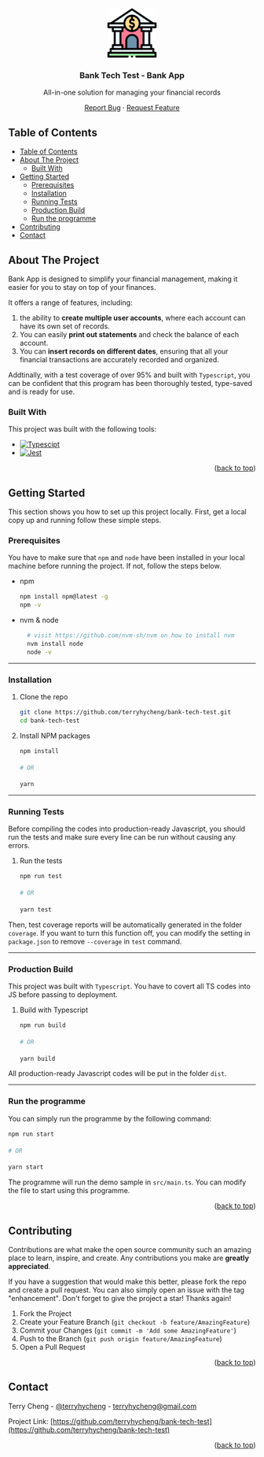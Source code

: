<a name="readme-top"></a>

<br />
<div align="center">
  <a href="https://github.com/terryhycheng/bank-tech-test">
    <img src="asset/icon.png" alt="Logo" width="100" height="100">
  </a>

<h3 align="center">Bank Tech Test - Bank App</h3>
<p>All-in-one solution for managing your financial records</p>

  <p align="center">
    <a href="https://github.com/terryhycheng/bowling-challenge/issues">Report Bug</a>
    ·
    <a href="https://github.com/terryhycheng/bowling-challenge/issues">Request Feature</a>
  </p>
</div>

## Table of Contents

- [Table of Contents](#table-of-contents)
- [About The Project](#about-the-project)
  - [Built With](#built-with)
- [Getting Started](#getting-started)
  - [Prerequisites](#prerequisites)
  - [Installation](#installation)
  - [Running Tests](#running-tests)
  - [Production Build](#production-build)
  - [Run the programme](#run-the-programme)
- [Contributing](#contributing)
- [Contact](#contact)

<!-- ABOUT THE PROJECT -->

## About The Project

Bank App is designed to simplify your financial management, making it easier for you to stay on top of your finances.

It offers a range of features, including:

1. the ability to **create multiple user accounts**, where each account can have its own set of records.
2. You can easily **print out statements** and check the balance of each account.
3. You can **insert records on different dates**, ensuring that all your financial transactions are accurately recorded and organized.

Addtinally, with a test coverage of over 95% and built with `Typescript`, you can be confident that this program has been thoroughly tested, type-saved and is ready for use.

### Built With

This project was built with the following tools:

- [![Typescipt][typescript-shield]][typescript-url]
- [![Jest][jest-shield]][jest-url]

<p align="right">(<a href="#readme-top">back to top</a>)</p>

<!-- GETTING STARTED -->

## Getting Started

This section shows you how to set up this project locally. First, get a local copy up and running follow these simple steps.

### Prerequisites

You have to make sure that `npm` and `node` have been installed in your local machine before running the project. If not, follow the steps below.

- npm

  ```sh
  npm install npm@latest -g
  npm -v
  ```

- nvm & node
  ```sh
    # visit https://github.com/nvm-sh/nvm on how to install nvm
    nvm install node
    node -v
  ```

---

### Installation

1. Clone the repo
   ```sh
   git clone https://github.com/terryhycheng/bank-tech-test.git
   cd bank-tech-test
   ```
2. Install NPM packages

   ```sh
   npm install

   # OR

   yarn
   ```

---

### Running Tests

Before compiling the codes into production-ready Javascript, you should run the tests and make sure every line can be run without causing any errors.

1. Run the tests

   ```sh
   npm run test

   # OR

   yarn test
   ```

Then, test coverage reports will be automatically generated in the folder `coverage`. If you want to turn this function off, you can modify the setting in `package.json` to remove `--coverage` in `test` command.

---

### Production Build

This project was built with `Typescript`. You have to covert all TS codes into JS before passing to deployment.

1. Build with Typescript

   ```sh
   npm run build

   # OR

   yarn build
   ```

All production-ready Javascript codes will be put in the folder `dist`.

---

### Run the programme

You can simply run the programme by the following command:

```sh
npm run start

# OR

yarn start
```

The programme will run the demo sample in `src/main.ts`. You can modify the file to start using this programme.

<p align="right">(<a href="#readme-top">back to top</a>)</p>

<!-- CONTRIBUTING -->

## Contributing

Contributions are what make the open source community such an amazing place to learn, inspire, and create. Any contributions you make are **greatly appreciated**.

If you have a suggestion that would make this better, please fork the repo and create a pull request. You can also simply open an issue with the tag "enhancement".
Don't forget to give the project a star! Thanks again!

1. Fork the Project
2. Create your Feature Branch (`git checkout -b feature/AmazingFeature`)
3. Commit your Changes (`git commit -m 'Add some AmazingFeature'`)
4. Push to the Branch (`git push origin feature/AmazingFeature`)
5. Open a Pull Request

<p align="right">(<a href="#readme-top">back to top</a>)</p>

<!-- CONTACT -->

## Contact

Terry Cheng - [@terryhycheng](https://twitter.com/terryhycheng) - terryhycheng@gmail.com

Project Link: [https://github.com/terryhycheng/bank-tech-test](https://github.com/terryhycheng/bank-tech-test)

<p align="right">(<a href="#readme-top">back to top</a>)</p>

<!-- MARKDOWN LINKS & IMAGES -->
<!-- https://www.markdownguide.org/basic-syntax/#reference-style-links -->

[typescript-shield]: https://img.shields.io/badge/Typescript-3178c6?style=for-the-badge&logo=typescript&logoColor=white
[typescript-url]: https://www.typescriptlang.org/
[jest-shield]: https://img.shields.io/badge/jest-c21325?style=for-the-badge&logo=jest&logoColor=white
[jest-url]: https://jestjs.io/
